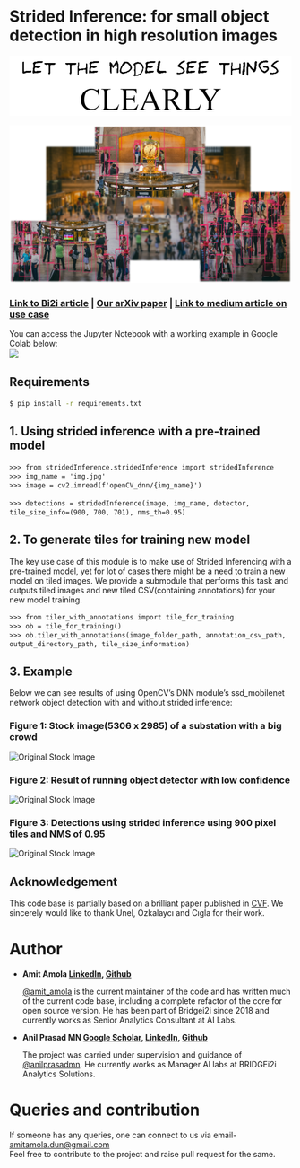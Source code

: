 # Strided Inference: for small object detection in high resolution images     

<img src="https://github.com/Bridgei2i/strided_inference/blob/master/images/let.png" width="680">

![Header.png](https://github.com/Bridgei2i/strided_inference/blob/master/images/Header.png)

###  [Link to Bi2i article](https://bridgei2i.com/strided_inferencing.com) | [Our arXiv paper](https://arxiv.org/abs/_____) | [Link to medium article on use case](https://amitamola.medium/Strided_inference) 

You can access the Jupyter Notebook with a working example in Google Colab below:  
[<img src="https://colab.research.google.com/assets/colab-badge.svg" align="center">](https://drive.google.com/file/d/1zh3b7wG8dMZBdQFDDtBjM-7Cae37ANTG/view?usp=sharing)

## Requirements
```bash
$ pip install -r requirements.txt
```


## 1. Using strided inference with a pre-trained model
```
>>> from stridedInference.stridedInference import stridedInference
>>> img_name = 'img.jpg'
>>> image = cv2.imread(f'openCV_dnn/{img_name}')

>>> detections = stridedInference(image, img_name, detector, tile_size_info=(900, 700, 701), nms_th=0.95)
```

## 2. To generate tiles for training new model 
The key use case of this module is to make use of Strided Inferencing with a pre-trained model, yet for lot of cases
there might be a need to train a new model on tiled images. We provide a submodule that performs this
task and outputs tiled images and new tiled CSV(containing annotations) for your new model training.

```
>>> from tiler_with_annotations import tile_for_training
>>> ob = tile_for_training()
>>> ob.tiler_with_annotations(image_folder_path, annotation_csv_path,  output_directory_path, tile_size_information)
```


## 3. Example 
Below we can see results of using OpenCV’s DNN module’s ssd_mobilenet network object detection with and without strided inference:

### Figure  1: Stock image(5306 x 2985) of a substation with a big crowd
![Original Stock Image](https://github.com/Bridgei2i/strided_inference/blob/master/images/sample_img.jpg)

### Figure 2: Result of running object detector with low confidence
![Original Stock Image](https://github.com/Bridgei2i/strided_inference/blob/master/images/result_without_strided.jpg)

### Figure 3: Detections using strided inference using 900 pixel tiles and NMS of 0.95
![Original Stock Image](https://github.com/Bridgei2i/strided_inference/blob/master/images/result_with_strided.jpg)


## Acknowledgement

This code base is partially based on a brilliant paper published in [CVF](https://openaccess.thecvf.com/content_CVPRW_2019/papers/UAVision/Unel_The_Power_of_Tiling_for_Small_Object_Detection_CVPRW_2019_paper.pdf). 
We sincerely would like to thank Unel, Ozkalaycı and Cıgla for their work.


Author
==============

* __Amit Amola [LinkedIn](https://www.linkedin.com/in/amitamola/), [Github](https://github.com/amitamola)__

    [@amit_amola](https://twitter.com/amit_amola) is the current maintainer of the 
    code and has written much of the current code base, including a complete refactor 
    of the core for open source version. He has been part of Bridgei2i since 2018 and 
    currently works as Senior Analytics Consultant at AI Labs.
    
    
* __Anil Prasad MN [Google Scholar](https://scholar.google.co.in/citations?user=wbhEKCcAAAAJ&hl=en), [LinkedIn](https://www.linkedin.com/in/anilprasadmn), [Github](https://github.com/anilprasadmn)__

    The project was carried under supervision and guidance of [@anilprasadmn](https://twitter.com/anilprasadmn).
    He currently works as Manager AI labs at BRIDGEi2i Analytics Solutions.
    

Queries and contribution
========================
If someone has any queries, one can connect to us via email- amitamola.dun@gmail.com  
Feel free to contribute to the project and raise pull request for the same.
